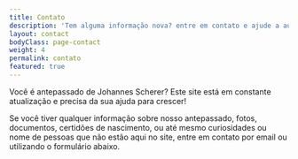 ```yaml
---
title: Contato
description: 'Tem alguma informação nova? entre em contato e ajude a aumentar as informações da nossa família.'
layout: contact
bodyClass: page-contact
weight: 4
permalink: contato
featured: true
---
```


Você é antepassado de Johannes Scherer? Este site está em constante atualização e precisa da sua ajuda para crescer!

Se você tiver qualquer informação sobre nosso antepassado, fotos, documentos, certidões de nascimento, ou até mesmo curiosidades ou nome de pessoas que não estão aqui no site, entre em contato por email ou utilizando o formulário abaixo.


<!-- | Day       | Opening Hours   |
| --------- | --------------- |
| Tuesday   | 8:30am - 5:00pm |
| Wednesday | 8:30am - 5:00pm |
| Thursday  | 8:30am - 5:00pm |
| Friday    | 8:30am - 5:00pm |
| Saturday  | 10:am - 4:00pm  |
| Saturday  | Closed          | -->
